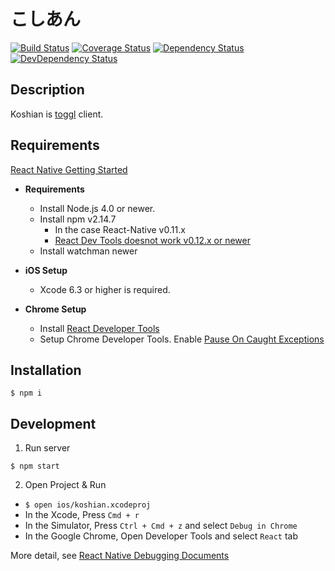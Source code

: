 # こしあん

[![Build Status][circleci-image]][circleci-url]
[![Coverage Status][codecov-image]][codecov-url]
[![Dependency Status][daviddm-image]][daviddm-url]
[![DevDependency Status][daviddm-dev-image]][daviddm-dev-url]


## Description

Koshian is [toggl](https://toggl.com/) client.


## Requirements

[React Native Getting Started](https://facebook.github.io/react-native/docs/getting-started.html)

- **Requirements**
  * Install Node.js 4.0 or newer.
  * Install npm v2.14.7
    * In the case React-Native v0.11.x
    * [React Dev Tools doesnot work v0.12.x or newer](https://github.com/facebook/react-native/issues/3373)
  * Install watchman newer

- **iOS Setup**
  * Xcode 6.3 or higher is required.

- **Chrome Setup**
  * Install [React Developer Tools](https://chrome.google.com/webstore/detail/react-developer-tools/fmkadmapgofadopljbjfkapdkoienihi)
  * Setup Chrome Developer Tools. Enable [Pause On Caught Exceptions](http://stackoverflow.com/questions/2233339/javascript-is-there-a-way-to-get-chrome-to-break-on-all-errors/17324511#17324511)



## Installation

```
$ npm i
```


## Development

1. Run server
  ```
  $ npm start
  ```

2. Open Project & Run

  - `$ open ios/koshian.xcodeproj`
  - In the Xcode, Press `Cmd + r`
  - In the Simulator, Press `Ctrl + Cmd + z` and select `Debug in Chrome`
  - In the Google Chrome, Open Developer Tools and select `React` tab

More detail, see [React Native Debugging Documents](https://facebook.github.io/react-native/docs/debugging.html#content)


[circleci-url]: https://circleci.com/gh/tongariboyz/koshian
[circleci-image]: https://img.shields.io/circleci/project/tongariboyz/koshian/master.svg?style=flat-square
[daviddm-url]: https://david-dm.org/tongariboyz/koshian
[daviddm-image]: https://img.shields.io/david/tongariboyz/koshian.svg?style=flat-square
[daviddm-dev-url]: https://david-dm.org/tongariboyz/koshian#info=devDependencies
[daviddm-dev-image]: https://img.shields.io/david/dev/tongariboyz/koshian.svg?style=flat-square
[codecov-url]: https://codecov.io/github/tongariboyz/koshian
[codecov-image]: https://img.shields.io/codecov/c/github/tongariboyz/koshian.svg?style=flat-square
